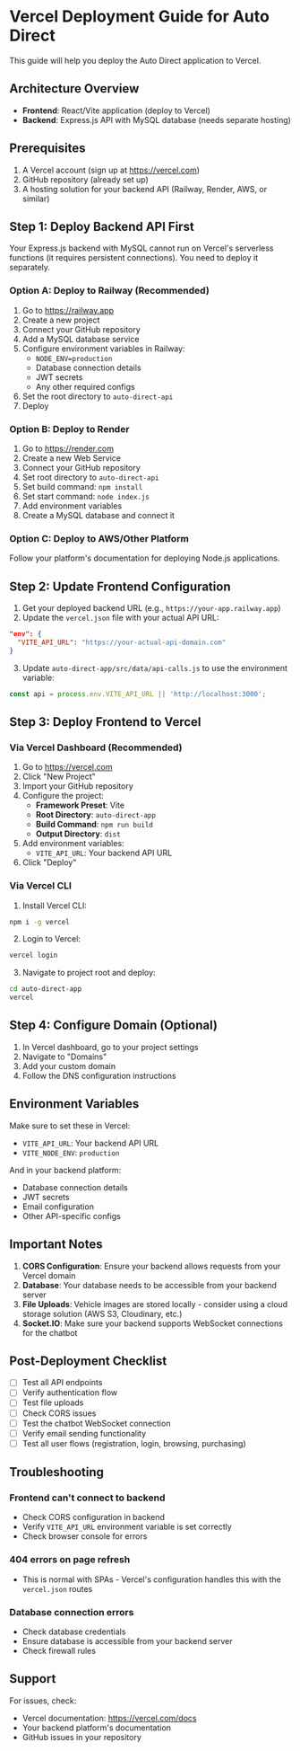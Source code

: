 # Vercel Deployment Guide for Auto Direct

This guide will help you deploy the Auto Direct application to Vercel.

## Architecture Overview

- **Frontend**: React/Vite application (deploy to Vercel)
- **Backend**: Express.js API with MySQL database (needs separate hosting)

## Prerequisites

1. A Vercel account (sign up at https://vercel.com)
2. GitHub repository (already set up)
3. A hosting solution for your backend API (Railway, Render, AWS, or similar)

## Step 1: Deploy Backend API First

Your Express.js backend with MySQL cannot run on Vercel's serverless functions (it requires persistent connections). You need to deploy it separately.

### Option A: Deploy to Railway (Recommended)

1. Go to https://railway.app
2. Create a new project
3. Connect your GitHub repository
4. Add a MySQL database service
5. Configure environment variables in Railway:
   - `NODE_ENV=production`
   - Database connection details
   - JWT secrets
   - Any other required configs
6. Set the root directory to `auto-direct-api`
7. Deploy

### Option B: Deploy to Render

1. Go to https://render.com
2. Create a new Web Service
3. Connect your GitHub repository
4. Set root directory to `auto-direct-api`
5. Set build command: `npm install`
6. Set start command: `node index.js`
7. Add environment variables
8. Create a MySQL database and connect it

### Option C: Deploy to AWS/Other Platform

Follow your platform's documentation for deploying Node.js applications.

## Step 2: Update Frontend Configuration

1. Get your deployed backend URL (e.g., `https://your-app.railway.app`)
2. Update the `vercel.json` file with your actual API URL:

```json
"env": {
  "VITE_API_URL": "https://your-actual-api-domain.com"
}
```

3. Update `auto-direct-app/src/data/api-calls.js` to use the environment variable:

```javascript
const api = process.env.VITE_API_URL || 'http://localhost:3000';
```

## Step 3: Deploy Frontend to Vercel

### Via Vercel Dashboard (Recommended)

1. Go to https://vercel.com
2. Click "New Project"
3. Import your GitHub repository
4. Configure the project:
   - **Framework Preset**: Vite
   - **Root Directory**: `auto-direct-app`
   - **Build Command**: `npm run build`
   - **Output Directory**: `dist`
5. Add environment variables:
   - `VITE_API_URL`: Your backend API URL
6. Click "Deploy"

### Via Vercel CLI

1. Install Vercel CLI:
```bash
npm i -g vercel
```

2. Login to Vercel:
```bash
vercel login
```

3. Navigate to project root and deploy:
```bash
cd auto-direct-app
vercel
```

## Step 4: Configure Domain (Optional)

1. In Vercel dashboard, go to your project settings
2. Navigate to "Domains"
3. Add your custom domain
4. Follow the DNS configuration instructions

## Environment Variables

Make sure to set these in Vercel:

- `VITE_API_URL`: Your backend API URL
- `VITE_NODE_ENV`: `production`

And in your backend platform:
- Database connection details
- JWT secrets
- Email configuration
- Other API-specific configs

## Important Notes

1. **CORS Configuration**: Ensure your backend allows requests from your Vercel domain
2. **Database**: Your database needs to be accessible from your backend server
3. **File Uploads**: Vehicle images are stored locally - consider using a cloud storage solution (AWS S3, Cloudinary, etc.)
4. **Socket.IO**: Make sure your backend supports WebSocket connections for the chatbot

## Post-Deployment Checklist

- [ ] Test all API endpoints
- [ ] Verify authentication flow
- [ ] Test file uploads
- [ ] Check CORS issues
- [ ] Test the chatbot WebSocket connection
- [ ] Verify email sending functionality
- [ ] Test all user flows (registration, login, browsing, purchasing)

## Troubleshooting

### Frontend can't connect to backend
- Check CORS configuration in backend
- Verify `VITE_API_URL` environment variable is set correctly
- Check browser console for errors

### 404 errors on page refresh
- This is normal with SPAs - Vercel's configuration handles this with the `vercel.json` routes

### Database connection errors
- Check database credentials
- Ensure database is accessible from your backend server
- Check firewall rules

## Support

For issues, check:
- Vercel documentation: https://vercel.com/docs
- Your backend platform's documentation
- GitHub issues in your repository

